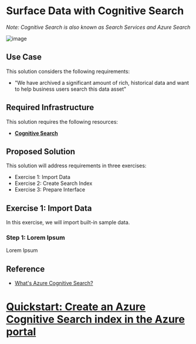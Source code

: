 # Surface Data with Cognitive Search
_Note: Cognitive Search is also known as Search Services and Azure Search_

![image](https://user-images.githubusercontent.com/44923999/214127109-5208bf6e-f1d3-40b0-bcbc-a302b5834ab8.png)

## Use Case
This solution considers the following requirements:

* "We have archived a significant amount of rich, historical data and want to help business users search this data asset"

## Required Infrastructure
This solution requires the following resources:

* [**Cognitive Search**](https://azure.microsoft.com/en-us/products/search)

## Proposed Solution
This solution will address requirements in three exercises:

*	Exercise 1: Import Data
*	Exercise 2: Create Search Index
*	Exercise 3: Prepare Interface

## Exercise 1: Import Data
In this exercise, we will import built-in sample data.

### Step 1: Lorem Ipsum

Lorem Ipsum

## Reference

* [What's Azure Cognitive Search?](https://learn.microsoft.com/en-us/azure/search/search-what-is-azure-search)
# [Quickstart: Create an Azure Cognitive Search index in the Azure portal](https://learn.microsoft.com/en-us/azure/search/search-get-started-portal)
